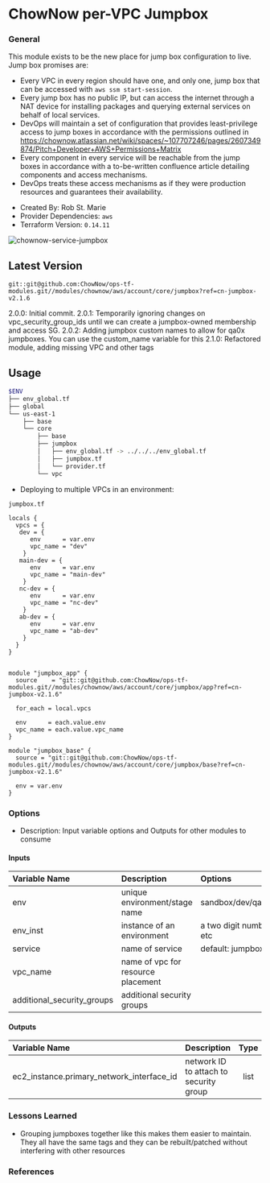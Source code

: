 # ChowNow per-VPC Jumpbox

### General

This module exists to be the new place for jump box configuration to live.  Jump box promises are:

- Every VPC in every region should have one, and only one, jump box that can be accessed with `aws ssm start-session`.
- Every jump box has no public IP, but can access the internet through a NAT device for installing packages and querying external services on behalf of local services.
- DevOps will maintain a set of configuration that provides least-privilege access to jump boxes in accordance with the permissions outlined in https://chownow.atlassian.net/wiki/spaces/~107707246/pages/2607349874/Pitch+Developer+AWS+Permissions+Matrix
- Every component in every service will be reachable from the jump boxes in accordance with a to-be-written confluence article detailing components and access mechanisms.
- DevOps treats these access mechanisms as if they were production resources and guarantees their availability.

* Created By: Rob St. Marie
* Provider Dependencies: `aws`
* Terraform Version: `0.14.11`

![chownow-service-jumpbox](https://github.com/ChowNow/ops-tf-modules/workflows/chownow-service-jumpbox/badge.svg)

## Latest Version
```
git::git@github.com:ChowNow/ops-tf-modules.git//modules/chownow/aws/account/core/jumpbox?ref=cn-jumpbox-v2.1.6
```

2.0.0: Initial commit.
2.0.1: Temporarily ignoring changes on vpc_security_group_ids until we can create a jumpbox-owned membership and access SG.
2.0.2: Adding jumpbox custom names to allow for qa0x jumpboxes. You can use the custom_name variable for this
2.1.0: Refactored module, adding missing VPC and other tags


## Usage

```bash
$ENV
├── env_global.tf
├── global
└── us-east-1
    ├── base
    └── core
        ├── base
        ├── jumpbox
        │   ├── env_global.tf -> ../../../env_global.tf
        │   ├── jumpbox.tf
        │   └── provider.tf
        └── vpc
```


* Deploying to multiple VPCs in an environment:

`jumpbox.tf`
```hcl
locals {
  vpcs = {
   dev = {
      env      = var.env
      vpc_name = "dev"
    }
   main-dev = {
      env      = var.env
      vpc_name = "main-dev"
    }
   nc-dev = {
      env      = var.env
      vpc_name = "nc-dev"
    }
   ab-dev = {
      env      = var.env
      vpc_name = "ab-dev"
    }
  }
}


module "jumpbox_app" {
  source    = "git::git@github.com:ChowNow/ops-tf-modules.git//modules/chownow/aws/account/core/jumpbox/app?ref=cn-jumpbox-v2.1.6"

  for_each = local.vpcs

  env      = each.value.env
  vpc_name = each.value.vpc_name
}

module "jumpbox_base" {
  source = "git::git@github.com:ChowNow/ops-tf-modules.git//modules/chownow/aws/account/core/jumpbox/base?ref=cn-jumpbox-v2.1.6"

  env = var.env
}

```

### Options

* Description: Input variable options and Outputs for other modules to consume

#### Inputs

| Variable Name              | Description                        | Options                             |  Type  | Required? | Notes |
| :------------------------- | :--------------------------------- | :---------------------------------- | :----: | :-------: | :---- |
| env                        | unique environment/stage name      | sandbox/dev/qa/uat/stg/prod/etc     | string |    Yes    | N/A   |
| env_inst                   | instance of an environment         | a two digit number, 00, 01, 02, etc | string |    No     | N/A   |
| service                    | name of service                    | default: jumpbox                    | string |    No     | N/A   |
| vpc_name                   | name of vpc for resource placement |                                     | string |    Yes    | N/A   |
| additional_security_groups | additional security groups         |                                     |  list  |    No     | N/A   |


#### Outputs

| Variable Name                             | Description                            | Type  | Notes |
| :---------------------------------------- | :------------------------------------- | :---: | :---- |
| ec2_instance.primary_network_interface_id | network ID to attach to security group | list  | N/A   |

### Lessons Learned

* Grouping jumpboxes together like this makes them easier to maintain. They all have the same tags and they can be rebuilt/patched without interfering with other resources


### References
